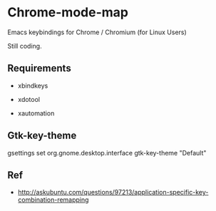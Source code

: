 # Chrome-mode-map

Emacs keybindings for Chrome / Chromium (for Linux Users)

Still coding.

## Requirements

- xbindkeys

- xdotool

- xautomation

## Gtk-key-theme

gsettings set org.gnome.desktop.interface gtk-key-theme "Default"

## Ref

- http://askubuntu.com/questions/97213/application-specific-key-combination-remapping

